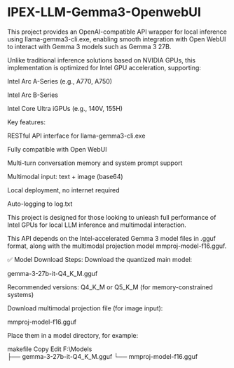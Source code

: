 # IPEX-LLM-Gemma3-OpenwebUI
This project provides an OpenAI-compatible API wrapper for local inference using llama-gemma3-cli.exe, enabling smooth integration with Open WebUI to interact with Gemma 3 models such as Gemma 3 27B.

Unlike traditional inference solutions based on NVIDIA GPUs, this implementation is optimized for Intel GPU acceleration, supporting:

Intel Arc A-Series (e.g., A770, A750)

Intel Arc B-Series

Intel Core Ultra iGPUs (e.g., 140V, 155H)

Key features:

RESTful API interface for llama-gemma3-cli.exe

Fully compatible with Open WebUI

Multi-turn conversation memory and system prompt support

Multimodal input: text + image (base64)

Local deployment, no internet required

Auto-logging to log.txt

This project is designed for those looking to unleash full performance of Intel GPUs for local LLM inference and multimodal interaction.

This API depends on the Intel-accelerated Gemma 3 model files in .gguf format, along with the multimodal projection model mmproj-model-f16.gguf.

✅ Model Download Steps:
Download the quantized main model:

gemma-3-27b-it-Q4_K_M.gguf

Recommended versions: Q4_K_M or Q5_K_M (for memory-constrained systems)

Download multimodal projection file (for image input):

mmproj-model-f16.gguf

Place them in a model directory, for example:

makefile
Copy
Edit
F:\Models\
├── gemma-3-27b-it-Q4_K_M.gguf
└── mmproj-model-f16.gguf
